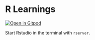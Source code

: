 # R Learnings

[![Open in Gitpod](https://gitpod.io/button/open-in-gitpod.svg)](https://gitpod.io/#https://github.com/joejcollins/melody-angel)

Start Rstudio in the terminal with `rserver`.
